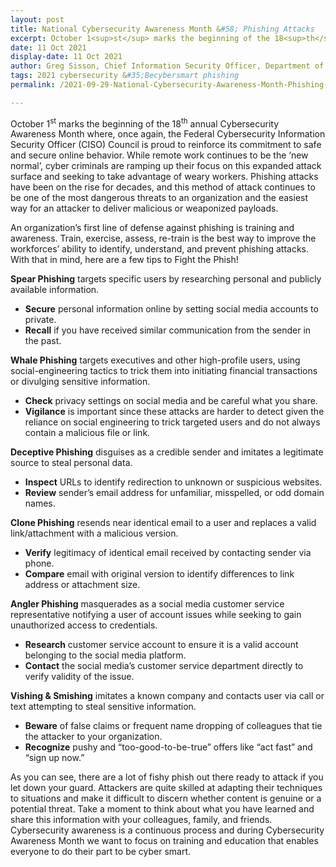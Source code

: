 ```yaml
---
layout: post 
title: National Cybersecurity Awareness Month &#58; Phishing Attacks 
excerpt: October 1<sup>st</sup> marks the beginning of the 18<sup>th</sup> annual Cybersecurity Awareness Month where, once again, the Federal Cybersecurity Information Security Officer (CISO) Council is proud to reinforce its commitment to safe and secure online behavior. While remote work continues to be the ‘new normal’, cyber criminals are ramping up their focus on this expanded attack surface and seeking to take advantage of weary workers. Phishing attacks have been on the rise for decades, and this method of attack continues to be one of the most dangerous threats to an organization and the easiest way for an attacker to deliver malicious or weaponized payloads. 
date: 11 Oct 2021
display-date: 11 Oct 2021
author: Greg Sisson, Chief Information Security Officer, Department of Energy
tags: 2021 cybersecurity &#35;Becybersmart phishing
permalink: /2021-09-29-National-Cybersecurity-Awareness-Month-Phishing-Attacks/

---
```


October 1<sup>st</sup> marks the beginning of the 18<sup>th</sup> annual Cybersecurity Awareness Month where, once again, the Federal Cybersecurity Information Security Officer (CISO) Council is proud to reinforce its commitment to safe and secure online behavior. While remote work continues to be the ‘new normal’, cyber criminals are ramping up their focus on this expanded attack surface and seeking to take advantage of weary workers. Phishing attacks have been on the rise for decades, and this method of attack continues to be one of the most dangerous threats to an organization and the easiest way for an attacker to deliver malicious or weaponized payloads.

An organization’s first line of defense against phishing is training and awareness. Train, exercise, assess, re-train is the best way to improve the workforces’ ability to identify, understand, and prevent phishing attacks. With that in mind, here are a few tips to Fight the Phish!

**Spear Phishing** targets specific users by researching personal and publicly available information.   
* **Secure** personal information online by setting social media accounts to private.
* **Recall** if you have received similar communication from the sender in the past.

**Whale Phishing** targets executives and other high-profile users, using social-engineering tactics to trick them into initiating financial transactions or divulging sensitive information.  
* **Check** privacy settings on social media and be careful what you share.
* **Vigilance** is important since these attacks are harder to detect given the reliance on social engineering to trick targeted users and do not always contain a malicious file or link.

**Deceptive Phishing** disguises as a credible sender and imitates a legitimate source to steal personal data.  
* **Inspect** URLs to identify redirection to unknown or suspicious websites.
* **Review** sender’s email address for unfamiliar, misspelled, or odd domain names.

**Clone Phishing** resends near identical email to a user and replaces a valid link/attachment with a malicious version.
* **Verify** legitimacy of identical email received by contacting sender via phone.
* **Compare** email with original version to identify differences to link address or attachment size.

**Angler Phishing** masquerades as a social media customer service representative notifying a user of account issues while seeking to gain unauthorized access to credentials.  
* **Research** customer service account to ensure it is a valid account belonging to the social media platform.
* **Contact** the social media’s customer service department directly to verify validity of the issue.

**Vishing & Smishing** imitates a known company and contacts user via call or text attempting to steal sensitive information.
* **Beware** of false claims or frequent name dropping of colleagues that tie the attacker to your organization.
* **Recognize** pushy and “too-good-to-be-true” offers like “act fast” and “sign up now.”

As you can see, there are a lot of fishy phish out there ready to attack if you let down your guard. Attackers are quite skilled at adapting their techniques to situations and make it difficult to discern whether content is genuine or a potential threat. Take a moment to think about what you have learned and share this information with your colleagues, family, and friends. Cybersecurity awareness is a continuous process and during Cybersecurity Awareness Month we want to focus on training and education that enables everyone to do their part to be cyber smart.  


